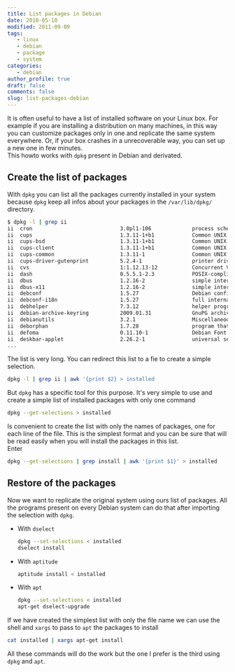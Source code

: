 ```yaml
---
title: List packages in Debian
date: 2010-05-10
modified: 2011-09-09
tags:
   - linux
   - debian
   - package
   - system
categories:
   - debian
author_profile: true
draft: false
comments: false
slug: list-packages-debian
---
```


It is often useful to have a list of installed software on your Linux box. For example if you are installing a distribution on many machines, in this way you can customize packages only in one and replicate the same system everywhere. Or, if your box crashes in a unrecoverable way, you can set up a new one in few minutes.\
This howto works with `dpkg` present in Debian and derivated.

## Create the list of packages

With `dpkg` you can list all the packages currently  installed in your system because `dpkg` keep all infos about your packages in the `/var/lib/dpkg/` directory.

```bash
$ dpkg -l | grep ii
ii  cron                            3.0pl1-106             process scheduling daemon
ii  cups                            1.3.11-1+b1            Common UNIX Printing System(tm) - server
ii  cups-bsd                        1.3.11-1+b1            Common UNIX Printing System(tm) - BSD comman
ii  cups-client                     1.3.11-1+b1            Common UNIX Printing System(tm) - client pro
ii  cups-common                     1.3.11-1               Common UNIX Printing System(tm) - common fil
ii  cups-driver-gutenprint          5.2.4-1                printer drivers for CUPS
ii  cvs                             1:1.12.13-12           Concurrent Versions System
ii  dash                            0.5.5.1-2.3            POSIX-compliant shell
ii  dbus                            1.2.16-2               simple interprocess messaging system
ii  dbus-x11                        1.2.16-2               simple interprocess messaging system (X11 de
ii  debconf                         1.5.27                 Debian configuration management system
ii  debconf-i18n                    1.5.27                 full internationalization support for debcon
ii  debhelper                       7.3.12                 helper programs for debian/rules
ii  debian-archive-keyring          2009.01.31             GnuPG archive keys of the Debian archive
ii  debianutils                     3.2.1                  Miscellaneous utilities specific to Debian
ii  deborphan                       1.7.28                 program that can find unused packages, e.g. 
ii  defoma                          0.11.10-1              Debian Font Manager -- automatic font config
ii  deskbar-applet                  2.26.2-1               universal search and navigation bar for GNOM
...
```

The list is very long. You can redirect this list to a fie to create a simple selection.

```bash
dpkg -l | grep ii | awk '{print $2} > installed
```

But `dpkg` has a specific tool for this purpose. It's very simple to use and create a simple list of installed packages with only one command

```bash
dpkg --get-selections > installed
```

Is convenient to create the list with only the names of packages, one for each line of the file. This is the simplest format and you can be sure that will be read easily when you will install the packages in this list.\
Enter

```bash
dpkg --get-selections | grep install | awk '{print $1}' > installed
```

## Restore of the packages

Now we want to replicate the original system using ours list of packages. All the programs present on every Debian system can do that after importing the selection with `dpkg`.

* With `dselect`

   ```bash
   dpkg --set-selections < installed
   dselect install
   ```

* With `aptitude`

   ```bash
   aptitude install < installed
   ```

* With `apt`

   ```bash
   dpkg --set-selections < installed
   apt-get dselect-upgrade
   ```

If we have created the simplest list with only the file name we can use the shell and `xargs` to pass to `apt` the packages to install

```bash
cat installed | xargs apt-get install
```

All these commands will do the work but the one I prefer is the third using `dpkg` and `apt`.
